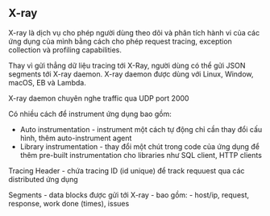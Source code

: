 ## X-ray

X-ray là dịch vụ cho phép người dùng theo dõi và phân tích hành vi của các ứng dụng của mình bằng cách cho phép request tracing, exception collection và profiling capabilities. 

Thay vì gửi thẳng dữ liệu tracing tới X-Ray, người dùng có thể gửi JSON segments tới X-ray daemon. 
X-ray daemon được dùng với Linux, Window, macOS, EB và Lambda. 

X-ray daemon chuyên nghe traffic qua UDP port 2000

Có nhiều cách để instrument ứng dụng bao gồm:
- Auto instrumentation - instrument một cách tự động chỉ cần thay đổi cấu hình, thêm auto-instrument agent 
- Library instrumentation - thay đổi một chút trong code của ứng dụng để thêm pre-built instrumentation cho libraries như SQL client, HTTP clients

Tracing Header - chứa tracing ID (id unique) để track requuest qua các distributed ứng dụng

Segments - data blocks được gửi tới X-ray - bao gồm:
    - host/ip, request, response, work done (times), issues

